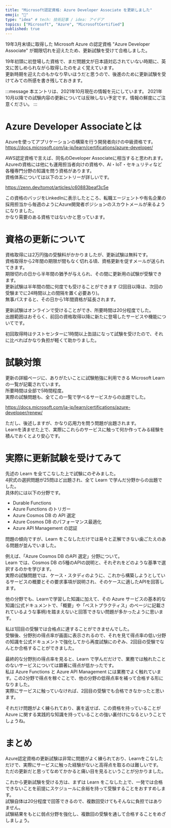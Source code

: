 ```yaml
---
title: "Microsoft認定資格: Azure Developer Associate を更新しました"
emoji: "🌈"
type: "idea" # tech: 技術記事 / idea: アイデア
topics: ["Microsoft", "Azure", "MicrosoftCertified"]
published: true
---
```


19年3月末頃に取得した Microsoft Azure の認定資格 "Azure Developer Associate" が期限切れを迎えたため、更新試験を受けて合格しました。  

19年初頭に初登場した資格で、まだ問題文が日本語対応されていない時期に、英文に苦しめられながら取得したのをよく覚えています。  
更新時期を迎えたのもかなり早いほうだと思うので、後進のために更新試験を受けてみての所感を書き残しておきます。  

:::message
本エントリは、2021年10月現在の情報を元にしています。
2021年10月以降での試験内容の更新については反映しない予定です。情報の鮮度にご注意ください。
:::

# Azure Developer Associateとは

Azureを使ってアプリケーションの構築を行う開発者向けの中級資格です。  
https://docs.microsoft.com/ja-jp/learn/certifications/azure-developer/

AWS認定資格で言えば、同名のDeveloper Associateに相当すると思われます。  
Azureの資格には他にも運用担当者向けの資格や、AI・IoT・セキュリティなど各種専門分野の知識を問う資格があります。  
資格体系については以下のエントリーが詳しいです。

https://zenn.dev/tomot/articles/c60883beaf3c5e


この資格のバッジをLinkedInに表示したところ、転職エージェントや有名企業の採用担当から毎週のようにAzure開発者ポジションのスカウトメールが来るようになりました。  
かなり需要のある資格ではないかと思っています。  

# 資格の更新について
資格取得には2万円強の受験料がかかりましたが、更新試験は無料です。  
資格取得から2年間の期限が間もなく切れる頃、資格更新を促すメールが送られてきます。  
期限切れの日から半年間の猶予が与えられ、その間に更新用の試験が受験できます。  
更新試験は半年間の間に何度でも受けることができます
(2回目以降は、次回の受験までに24時間以上の間隔を置く必要あり)。  
無事パスすると、その日から1年間資格が延長されます。  

更新試験はオンラインで受けることができ、所要時間は20分程度でした。  
出題範囲はおそらく、前回の資格取得以降に新たに登場したサービスや機能についてです。  

初回取得時はテストセンターに1時間以上缶詰になって試験を受けたので、それに比べればかなり負担が軽くて助かりました。  

# 試験対策
更新の詳細ページに、ありがたいことに試験勉強に利用できる Microsoft Learn の一覧が記載されています。  
所要時間は全部で5時間程度。  
実際の試験問題も、全てこの一覧で学べるサービスからの出題でした。  

https://docs.microsoft.com/ja-jp/learn/certifications/azure-developer/renew/

ただし、後述しますが、かなり応用力を問う問題が出題されます。  
Learnを済ませた上で、実際にこれらのサービスに触って何か作ってみる経験を積んでおくとより安心です。  

# 実際に更新試験を受けてみて
先述の Learn を全てこなした上で試験にのぞみました。  
4択式の選択問題が25問ほど出題され、全て Learn で学んだ分野からの出題でした。  
具体的には以下の分野です。

- Durable Functions
- Azure Functions のトリガー
- Azure Cosmos DB の API 選定
- Azure Cosmos DB のパフォーマンス最適化
- Azure API Management の認証

問題の傾向ですが、Learn をこなしただけでは易々と正解できない歯ごたえのある問題が並んでいました。  

例えば、「Azure Cosmos DB のAPI 選定」分野について。  
Learn では、Cosmos DB の5種のAPIの説明と、それぞれをどのような基準で選択するのかを学びます。  
実際の試験問題では、ケース・スタディのように、これから構築しようとしているサービスの概要とその要求事項が説明され、そのケースに適したAPIを回答します。  

他の分野でも、Learnで学習した知識に加えて、その Azure サービスの基本的な知識(公式ドキュメントで、「概要」や「ベストプラクティス」のページに記載されているような事柄)を踏まえないと回答できない問題が多かったように思います。  

私は1回目の受験では合格点に達することができませんでした。  
受験後、分野別の得点率が画面に表示されるので、それを見て得点率の低い分野の知識を公式ドキュメントで強化してから再度試験にのぞみ、2回目の受験でなんとか合格することができました。  

最終的な分野別の得点率を見ると、Learn で学んだだけで、業務では触れたことのないサービスについては顕著に得点が低かったです。  
私は Azure Functions と Azure API Management には業務でよく触れています。この2分野で得点を稼ぐことで、他の分野の低得点率を補って合格する形になりました。  
実際にサービスに触っていなければ、2回目の受験でも合格できなかったと思います。  

それだけ問題がよく練られており、裏を返せば、この資格を持っていることが Azure に関する実践的な知識を持っていることの強い裏付けになるということでしょうね。  


# まとめ
Azure認定資格の更新試験は非常に問題がよく練られており、Learnをこなしただけで、実際にサービスに触った経験がないと高得点を取るのは難しいです。  
ただの更新だと思ってなめてかかると痛い目を見るということが分かりました。  

これから更新試験を受ける方は、まずは Learn をこなした上で、一発では合格できないことを前提にスケジュールに余裕を持って受験することをおすすめします。  
試験自体は20分程度で回答できるので、複数回受けてもそんなに負担ではありません。  
試験結果をもとに弱点分野を強化し、複数回の受験を通して合格することをめざしましょう。  